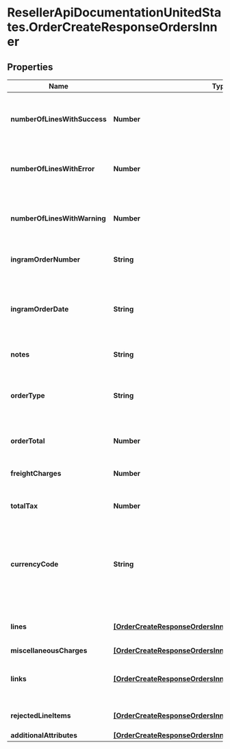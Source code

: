 # ResellerApiDocumentationUnitedStates.OrderCreateResponseOrdersInner

## Properties

Name | Type | Description | Notes
------------ | ------------- | ------------- | -------------
**numberOfLinesWithSuccess** | **Number** | The number of lines in the order that were successful. | [optional] 
**numberOfLinesWithError** | **Number** | The number of lines in the order that have errors. | [optional] 
**numberOfLinesWithWarning** | **Number** | The number of lines in the order that have a warning. | [optional] 
**ingramOrderNumber** | **String** | The Ingram Micro order number. | [optional] 
**ingramOrderDate** | **String** | The date in UTC format that the order was created in Ingram Micro&#39;s system. | [optional] 
**notes** | **String** | Order-level notes. | [optional] 
**orderType** | **String** | The order typer. One of: S&#x3D;Stocked PO D&#x3D;Direct Ship PO | [optional] 
**orderTotal** | **Number** | The total price for the order. | [optional] 
**freightCharges** | **Number** | The total freight charges for the order. | [optional] 
**totalTax** | **Number** | The total tax for the order. | [optional] 
**currencyCode** | **String** | The country-specific three character ISO 4217 currency code used for the order. | [optional] 
**lines** | [**[OrderCreateResponseOrdersInnerLinesInner]**](OrderCreateResponseOrdersInnerLinesInner.md) | The line-level details for the order. | [optional] 
**miscellaneousCharges** | [**[OrderCreateResponseOrdersInnerMiscellaneousChargesInner]**](OrderCreateResponseOrdersInnerMiscellaneousChargesInner.md) |  | [optional] 
**links** | [**[OrderCreateResponseOrdersInnerLinksInner]**](OrderCreateResponseOrdersInnerLinksInner.md) | Link to Order Details for the order(s). | [optional] 
**rejectedLineItems** | [**[OrderCreateResponseOrdersInnerRejectedLineItemsInner]**](OrderCreateResponseOrdersInnerRejectedLineItemsInner.md) | A list of rejected line items. | [optional] 
**additionalAttributes** | [**[OrderCreateResponseOrdersInnerAdditionalAttributesInner]**](OrderCreateResponseOrdersInnerAdditionalAttributesInner.md) |  | [optional] 


